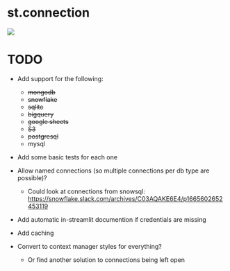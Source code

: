 # st.connection

<a href="https://st-connection.streamlitapp.com" title="View on Streamlit"><img src="https://static.streamlit.io/badges/streamlit_badge_black_white.svg"></a>

# TODO

- Add support for the following:
  - ~~mongodb~~
  - ~~snowflake~~
  - ~~sqlite~~
  - ~~bigquery~~
  - ~~google sheets~~
  - ~~S3~~
  - ~~postgresql~~
  - mysql
- Add some basic tests for each one
- Allow named connections (so multiple connections per db type are possible)?

  - Could look at connections from snowsql: https://snowflake.slack.com/archives/C03AQAKE6E4/p1665602652453119

- Add automatic in-streamlit documention if credentials are missing

- Add caching

- Convert to context manager styles for everything?
  - Or find another solution to connections being left open
